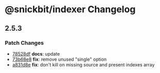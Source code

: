 # @snickbit/indexer Changelog

## 2.5.3

### Patch Changes

- [78528df](https://github.com/snickbit/indexer/commit/78528df) **docs**:  update
- [73b68e8](https://github.com/snickbit/indexer/commit/73b68e8) **fix**:  remove unused "single" option
- [a831d8e](https://github.com/snickbit/indexer/commit/a831d8e) **fix**:  don't kill on missing source and present indexes array

